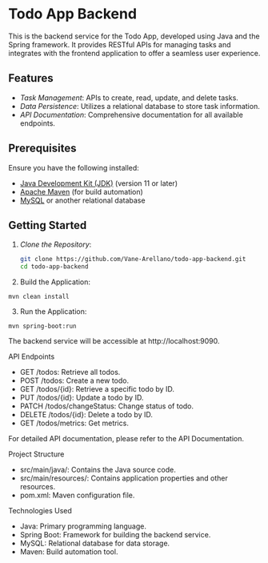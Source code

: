 # Todo App Backend

This is the backend service for the Todo App, developed using Java and the Spring framework. It provides RESTful APIs for managing tasks and integrates with the frontend application to offer a seamless user experience.

## Features

- *Task Management*: APIs to create, read, update, and delete tasks.
- *Data Persistence*: Utilizes a relational database to store task information.
- *API Documentation*: Comprehensive documentation for all available endpoints.

## Prerequisites

Ensure you have the following installed:

- [Java Development Kit (JDK)](https://www.oracle.com/java/technologies/javase-jdk11-downloads.html) (version 11 or later)
- [Apache Maven](https://maven.apache.org/) (for build automation)
- [MySQL](https://www.mysql.com/) or another relational database

## Getting Started

1. *Clone the Repository*:

   ```bash
   git clone https://github.com/Vane-Arellano/todo-app-backend.git
   cd todo-app-backend


2.	Build the Application:

```mvn clean install```


3. Run the Application:

```mvn spring-boot:run```

The backend service will be accessible at http://localhost:9090.

API Endpoints
- GET /todos: Retrieve all todos.
- POST /todos: Create a new todo.
- GET /todos/{id}: Retrieve a specific todo by ID.
- PUT /todos/{id}: Update a todo by ID.
- PATCH /todos/changeStatus: Change status of todo.
- DELETE /todos/{id}: Delete a todo by ID.
- GET /todos/metrics: Get metrics.

For detailed API documentation, please refer to the API Documentation.

Project Structure
- src/main/java/: Contains the Java source code.
- src/main/resources/: Contains application properties and other resources.
- pom.xml: Maven configuration file.

Technologies Used
- Java: Primary programming language.
- Spring Boot: Framework for building the backend service.
- MySQL: Relational database for data storage.
- Maven: Build automation tool.
